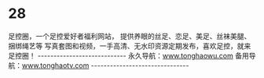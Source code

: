# 28
足控圈，一个足控爱好者福利网站， 提供养眼的丝足、恋足、美足、丝袜美腿、捆绑绳艺等 写真套图和视频，一手高清、无水印资源定期发布，喜欢足控，就来足控圈！ ---------------------------- 永久导航：www.tonghaowu.com  备用导航：www.tonghaotv.com -------------------------------
